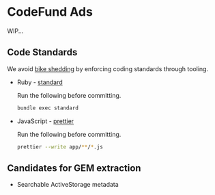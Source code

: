 # CodeFund Ads

WIP...

## Code Standards

 We avoid [bike shedding](https://en.wikipedia.org/wiki/Law_of_triviality) by enforcing coding standards through tooling.

 - Ruby - [standard](https://github.com/testdouble/standard)

   Run the following before committing.

   ```sh
   bundle exec standard
   ```

 - JavaScript - [prettier](https://github.com/prettier/prettier)

   Run the following before committing.

   ```sh
   prettier --write app/**/*.js
   ```

## Candidates for GEM extraction

- Searchable ActiveStorage metadata

